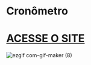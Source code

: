 # Cronômetro
 
 # [ACESSE O SITE](https://brunosilva03.github.io/Cronometro/)
 
![ezgif com-gif-maker (8)](https://github.com/BrunoSilva03/Cronometro/assets/78625466/b235ac67-4b9a-42e0-a056-607fe12e14f2)
